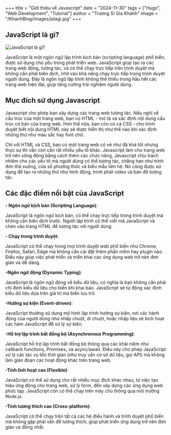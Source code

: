 +++
title = "Giới thiệu về Javascript"
date = "2024-11-30"
tags = ["Hugo", "Web Development", "Tutorial"]
author = "Trương Sĩ Gia Khánh"
image = "/KhanhBlog/images/jslagi.jpg"
+++

## JavaScript là gì?

![JavaScript là gì?](/KhanhBlog/images/jslagi.jpg)

JavaScript là một ngôn ngữ lập trình kịch bản (scripting language) phổ biến, được sử dụng chủ yếu trong phát triển web. JavaScript giúp tạo ra các trang web động, tương tác, và có thể chạy trực tiếp trên trình duyệt mà không cần phải biên dịch, nhờ vào khả năng chạy trực tiếp trong trình duyệt người dùng. Đây là ngôn ngữ lập trình không thể thiếu trong hầu hết các trang web hiện đại, giúp tăng cường trải nghiệm người dùng.

## Mục đích sử dụng Javascript
Javascript cho phép bạn xây dựng các trang web tương tác. Nếu nghĩ về cấu trúc của một trang web, bạn có HTML - mô tả  và xác định nội dung cấu trúc cơ bản của trang web. Hơn thế nữa, bạn còn có cả CSS - cho trình duyệt biết nội dung HTML này sẽ được hiển thị như thế nào khi xác định những thứ như màu sắc hay font chữ. 

Chỉ với HTML và CSS, bạn có một trang web có vẻ như đã khá tốt nhưng thực sự thì vẫn còn cần rất nhiều yếu tố khác. Javascript làm cho trang web trở nên sống động bằng cách thêm các chức năng, Javascript chịu trách nhiệm cho các yếu tố mà người dùng có thể tương tác, chẳng hạn như trình đơn thả xuống, cửa số phương thức và biểu mẫu liên hệ. Nó cũng được sử dụng để tạo ra những thứ như hình động, trình phát video và bản đồ tương tác.

## Các đặc điểm nổi bật của JavaScript
**- Ngôn ngữ kịch bản (Scripting Language)**:

JavaScript là ngôn ngữ kịch bản, có thể chạy trực tiếp trong trình duyệt mà không cần biên dịch trước. Người lập trình có thể viết mã JavaScript và chèn vào trang HTML để tương tác với người dùng.

**- Chạy trong trình duyệt**:

JavaScript có thể chạy trong mọi trình duyệt web phổ biến như Chrome, Firefox, Safari, Edge mà không cần cài đặt thêm phần mềm hay plugin nào. Điều này giúp việc phát triển và triển khai các ứng dụng web trở nên đơn giản và dễ dàng.

**-Ngôn ngữ động (Dynamic Typing)**:

JavaScript là ngôn ngữ động về kiểu dữ liệu, có nghĩa là bạn không cần phải chỉ định kiểu dữ liệu cho biến khi khai báo. JavaScript sẽ tự động xác định kiểu dữ liệu dựa trên giá trị mà biến lưu trữ.

**-Hướng sự kiện (Event-driven)**:

JavaScript thường sử dụng mô hình lập trình hướng sự kiện, nơi các hành động của người dùng như nhấp chuột, di chuột, hoặc nhập liệu sẽ kích hoạt các hàm JavaScript để xử lý sự kiện.

**-Hỗ trợ lập trình bất đồng bộ (Asynchronous Programming)**:

JavaScript hỗ trợ lập trình bất đồng bộ thông qua các khái niệm như callback functions, Promises, và async/await. Điều này cho phép JavaScript xử lý các tác vụ tốn thời gian (như truy vấn cơ sở dữ liệu, gọi API) mà không làm gián đoạn các hoạt động khác trên trang web.

**-Tính linh hoạt cao (Flexible)**:

JavaScript có thể sử dụng cho rất nhiều mục đích khác nhau, từ việc tạo hiệu ứng động cho trang web, xử lý form, đến xây dựng các ứng dụng web phức tạp. JavaScript còn có thể chạy trên máy chủ thông qua môi trường Node.js.

**-Tính tương thích cao (Cross-platform)**:

JavaScript có thể chạy trên tất cả các hệ điều hành và trình duyệt phổ biến mà không gặp phải vấn đề tương thích, giúp phát triển ứng dụng trở nên đơn giản và đồng nhất.

